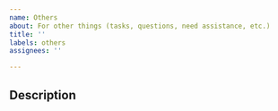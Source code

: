 ```yaml
---
name: Others
about: For other things (tasks, questions, need assistance, etc.)
title: ''
labels: others
assignees: ''

---
```


## Description
<put what you need>
